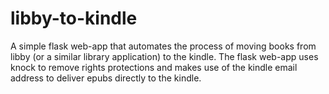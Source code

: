 # libby-to-kindle

A simple flask web-app that automates the process of moving books from libby (or a similar library application) to the kindle. The flask web-app uses knock to remove rights protections and makes use of the kindle email address to deliver epubs directly to the kindle. 
